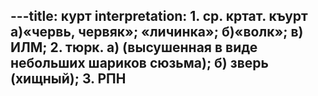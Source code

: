 ---title: курт
interpretation: 1. ср. кртат. къурт а)«червь, червяк»; «личинка»; б)«волк»; в) ИЛМ; 2. тюрк. а) (высушенная в виде небольших шариков сюзьма); б) зверь (хищный); 3. РПН
---
